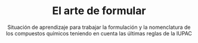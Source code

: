 ---
title: El arte de formular
url: "/recursos-fisica-quimica/actividades/formulacion-nomenclatura-quimica/inorganica/el-arte-de-formular"
subtitle: Situación de aprendizaje para trabajar la formulación y la nomenclatura de los compuestos químicos teniendo en cuenta las últimas reglas de la IUPAC
summary: "Situación de aprendizaje para trabajar la formulación y la nomenclatura de los compuestos químicos teniendo en cuenta las últimas reglas de la IUPAC."
tags:
- actividades
- 3º ESO
- eXeLearning
- formulación
- nomenclatura
- inorgánica
- IUPAC
categories:
- Química

# Optional external URL for project (replaces project detail page).
external_link: "https://descargas.intef.es/cedec/proyectoedia/fisica_quimica/contenidos/arte_formular/index.html"

image:
  preview_only: true
---